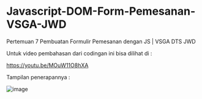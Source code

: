 # Javascript-DOM-Form-Pemesanan-VSGA-JWD
Pertemuan 7 Pembuatan Formulir Pemesanan dengan JS | VSGA DTS JWD

Untuk video pembahasan dari codingan ini bisa dilihat di :

https://youtu.be/MOuW11O8hXA

Tampilan penerapannya :

![image](https://user-images.githubusercontent.com/68150655/129251819-a459b933-1849-4209-88fe-447c1a1e5310.png)

